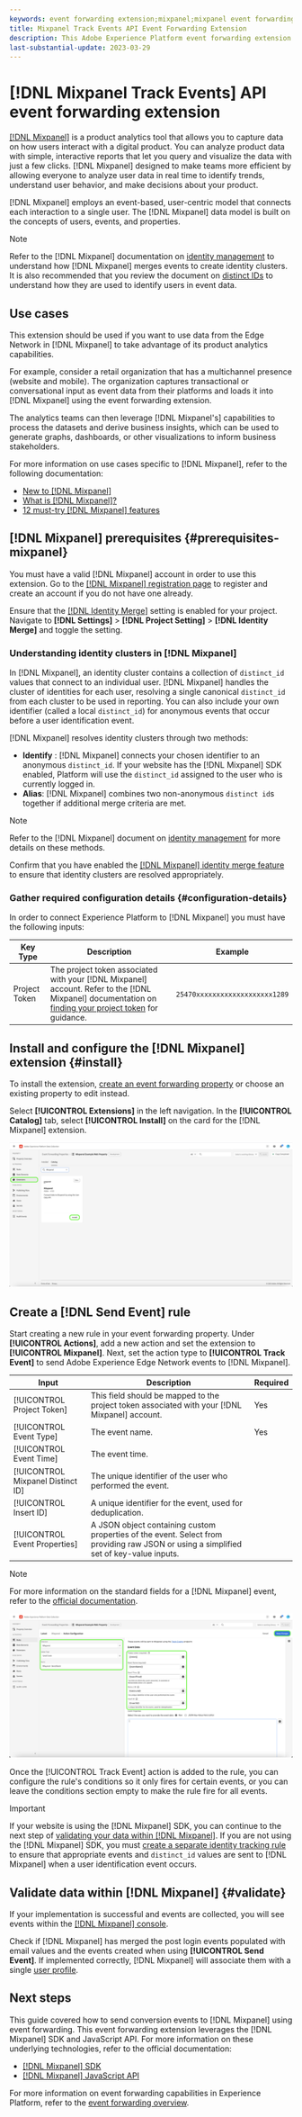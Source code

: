 ```yaml
---
keywords: event forwarding extension;mixpanel;mixpanel event forwarding extension
title: Mixpanel Track Events API Event Forwarding Extension
description: This Adobe Experience Platform event forwarding extension sends Adobe Experience Edge Network events to Mixpanel.
last-substantial-update: 2023-03-29
---
```

# [!DNL Mixpanel Track Events] API event forwarding extension

[[!DNL Mixpanel]](https://www.mixpanel.com) is a product analytics tool that allows you to capture data on how users interact with a digital product. You can analyze product data with simple, interactive reports that let you query and visualize the data with just a few clicks. [!DNL Mixpanel] designed to make teams more efficient by allowing everyone to analyze user data in real time to identify trends, understand user behavior, and make decisions about your product.

[!DNL Mixpanel] employs an event-based, user-centric model that connects each interaction to a single user. The [!DNL Mixpanel] data model is built on the concepts of users, events, and properties.

>[!NOTE]
>
>Refer to the [!DNL Mixpanel] documentation on [identity management](https://help.mixpanel.com/hc/en-us/articles/360041039771-Getting-Started-with-Identity-Management) to understand how [!DNL Mixpanel] merges events to create identity clusters. It is also recommended that you review the document on [distinct IDs](https://help.mixpanel.com/hc/en-us/articles/115004509426-Distinct-ID-Creation-JavaScript-iOS-Android-) to understand how they are used to identify users in event data.

## Use cases

This extension should be used if you want to use data from the Edge Network in [!DNL Mixpanel] to take advantage of its product analytics capabilities.

For example, consider a retail organization that has a multichannel presence (website and mobile). The organization captures transactional or conversational input as event data from their platforms and loads it into [!DNL Mixpanel] using the event forwarding extension.

The analytics teams can then leverage [!DNL Mixpanel's] capabilities to process the datasets and derive business insights, which can be used to generate graphs, dashboards, or other visualizations to inform business stakeholders.

For more information on use cases specific to [!DNL Mixpanel], refer to the following documentation:

* [New to [!DNL Mixpanel]](https://help.mixpanel.com/hc/en-us/sections/360008533532-New-to-Mixpanel)
* [What is [!DNL Mixpanel]?](https://developer.mixpanel.com/docs)
* [12 must-try [!DNL Mixpanel] features](https://mixpanel.com/blog/12-things-you-probably-didnt-know-you-could-do-with-mixpanel/)

## [!DNL Mixpanel] prerequisites {#prerequisites-mixpanel}

You must have a valid [!DNL Mixpanel] account in order to use this extension. Go to the [[!DNL Mixpanel] registration page](https://mixpanel.com/register/) to register and create an account if you do not have one already.

Ensure that the [[!DNL Identity Merge]](https://help.mixpanel.com/hc/en-us/articles/9648680824852-ID-Merge-Implementation-Best-Practices) setting is enabled for your project. Navigate to **[!DNL Settings]** > **[!DNL Project Setting]** > **[!DNL Identity Merge]** and toggle the setting.

### Understanding identity clusters in [!DNL Mixpanel]

In [!DNL Mixpanel], an identity cluster contains a collection of `distinct_id` values that connect to an individual user. [!DNL Mixpanel] handles the cluster of identities for each user, resolving a single canonical `distinct_id` from each cluster to be used in reporting. You can also include your own identifier (called a local `distinct_id`) for anonymous events that occur before a user identification event.

[!DNL Mixpanel] resolves identity clusters through two methods:

* **Identify** : [!DNL Mixpanel] connects your chosen identifier to an anonymous `distinct_id`. If your website has the [!DNL Mixpanel] SDK enabled, Platform will use the `distinct_id` assigned to the user who is currently logged in.
* **Alias**: [!DNL Mixpanel] combines two non-anonymous `distinct id`s together if additional merge criteria are met.

>[!NOTE]
>
>Refer to the [!DNL Mixpanel] document on [identity management](https://help.mixpanel.com/hc/en-us/articles/360041039771-Getting-Started-with-Identity-Management#user-identification) for more details on these methods.
>
>Confirm that you have enabled the [[!DNL Mixpanel] identity merge feature](#prerequisites-mixpanel) to ensure that identity clusters are resolved appropriately.

### Gather required configuration details {#configuration-details}

In order to connect Experience Platform to [!DNL Mixpanel] you must have the following inputs:

| Key Type | Description | Example |
| --- | --- | --- |
| Project Token | The project token associated with your [!DNL Mixpanel] account. Refer to the [!DNL Mixpanel] documentation on [finding your project token](https://help.mixpanel.com/hc/en-us/articles/115004502806-Find-Project-Token-) for guidance. | `25470xxxxxxxxxxxxxxxxxxx1289` |

## Install and configure the [!DNL Mixpanel] extension {#install}

To install the extension, [create an event forwarding property](../../../ui/event-forwarding/overview.md#properties) or choose an existing property to edit instead.

Select **[!UICONTROL Extensions]** in the left navigation. In the **[!UICONTROL Catalog]** tab, select **[!UICONTROL Install]** on the card for the [!DNL Mixpanel] extension.

![Installing the [!DNL Mixpanel] extension.](../../../images/extensions/server/mixpanel/install-extension.png)

## Create a [!DNL Send Event] rule

Start creating a new rule in your event forwarding property. Under **[!UICONTROL Actions]**, add a new action and set the extension to **[!UICONTROL Mixpanel]**. Next, set the action type to **[!UICONTROL Track Event]** to send Adobe Experience Edge Network events to [!DNL Mixpanel].

| Input | Description | Required |
| --- | --- | --- |
| [!UICONTROL Project Token] | This field should be mapped to the project token associated with your [!DNL Mixpanel] account. | Yes |
| [!UICONTROL Event Type] | The event name. | Yes |
| [!UICONTROL Event Time] | The event time. | |
| [!UICONTROL Mixpanel Distinct ID] | The unique identifier of the user who performed the event. | |
| [!UICONTROL Insert ID] | A unique identifier for the event, used for deduplication. | |
| [!UICONTROL Event Properties] | A JSON object containing custom properties of the event. Select from providing raw JSON or using a simplified set of key-value inputs. | |

>[!NOTE]
>
>For more information on the standard fields for a [!DNL Mixpanel] event, refer to the [official documentation](https://developer.mixpanel.com/reference/import-events#event).

![Add an event forwarding rule action configuration.](../../../images/extensions/server/mixpanel/track-event-action.png)

Once the [!UICONTROL Track Event] action is added to the rule, you can configure the rule's conditions so it only fires for certain events, or you can leave the conditions section empty to make the rule fire for all events.

>[!IMPORTANT]
>
>If your website is using the [!DNL Mixpanel] SDK, you can continue to the next step of [validating your data within [!DNL Mixpanel]](#validate). If you are not using the [!DNL Mixpanel] SDK, you must [create a separate identity tracking rule](#create-an-identity-tracking-rule) to ensure that appropriate events and `distinct_id` values are sent to [!DNL Mixpanel] when a user identification event occurs.

## Validate data within [!DNL Mixpanel] {#validate}

If your implementation is successful and events are collected, you will see events within the [[!DNL Mixpanel] console](https://help.mixpanel.com/hc/en-us/articles/4402837164948).

Check if [!DNL Mixpanel] has merged the post login events populated with email values and the events created when using **[!UICONTROL Send Event]**. If implemented correctly, [!DNL Mixpanel] will associate them with a single [user profile](https://help.mixpanel.com/hc/en-us/articles/115004501966).

## Next steps

This guide covered how to send conversion events to [!DNL Mixpanel] using event forwarding. This event forwarding extension leverages the [!DNL Mixpanel] SDK and JavaScript API. For more information on these underlying technologies, refer to the official documentation:

* [[!DNL Mixpanel] SDK](https://developer.mixpanel.com/docs/nodejs)
* [[!DNL Mixpanel] JavaScript API](https://developer.mixpanel.com/docs/javascript-full-api-reference#mixpanelidentify)

For more information on event forwarding capabilities in Experience Platform, refer to the [event forwarding overview](../../../ui/event-forwarding/overview.md).
